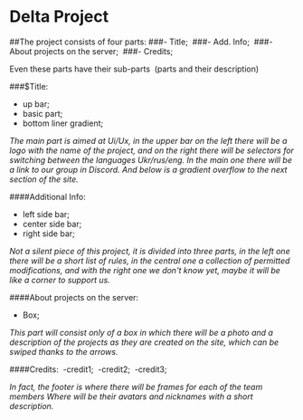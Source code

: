 # **Delta Project**

##The project consists of four parts:
###- Title; 
###- Add. Info; 
###- About projects on the server; 
###- Credits;


Even these parts have their sub-parts 
(parts and their description)

###$Title: 
- up bar; 
- basic part; 
- bottom liner gradient;  

*The main part is aimed at Ui/Ux, in the upper bar on the left there will be a logo with the name of the project, 
and on the right there will be selectors for switching between the languages ​​Ukr/rus/eng. In the main one there
will be a link to our group in Discord. And below is a gradient overflow to the next section of the site.*

####Additional Info: 
- left side bar; 
- center side bar; 
- right side bar;

*Not a silent piece of this project, it is divided into three parts, in the left one there will be a short list of rules, 
in the central one a collection of permitted modifications, and with the right one we don't know yet, maybe it will be 
like a corner to support us.*

####About projects on the server: 
- Box; 

*This part will consist only of a box in which there will be a photo and a description of the projects as they are created
on the site, which can be swiped thanks to the arrows.*

####Credits: 
-credit1; 
-credit2; 
-credit3; 

*In fact, the footer is where there will be frames for each of the team members Where will be their avatars and nicknames
with a short description.*
